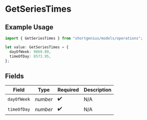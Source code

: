 # GetSeriesTimes

## Example Usage

```typescript
import { GetSeriesTimes } from "shortgenius/models/operations";

let value: GetSeriesTimes = {
  dayOfWeek: 9869.89,
  timeOfDay: 8573.95,
};
```

## Fields

| Field              | Type               | Required           | Description        |
| ------------------ | ------------------ | ------------------ | ------------------ |
| `dayOfWeek`        | *number*           | :heavy_check_mark: | N/A                |
| `timeOfDay`        | *number*           | :heavy_check_mark: | N/A                |